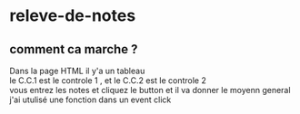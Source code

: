 # releve-de-notes
## comment ca marche ?
Dans la page HTML il y'a un tableau <br>
le C.C.1 est le controle 1 , et le C.C.2 est le controle 2 <br>
vous entrez les notes et cliquez le button et il va donner le moyenn general <br> 
j'ai utulisé une fonction dans un event click
